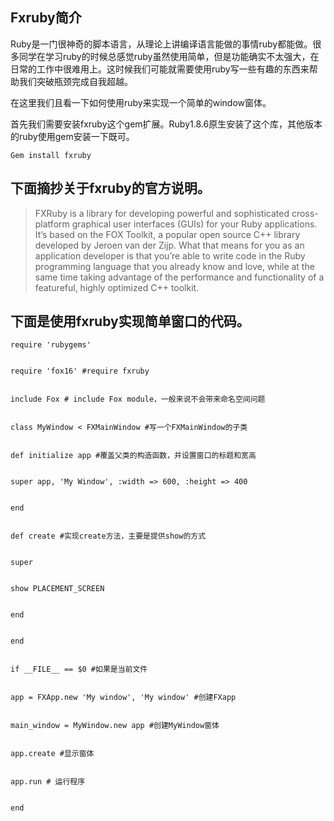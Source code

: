 Fxruby简介
----------

Ruby是一门很神奇的脚本语言，从理论上讲编译语言能做的事情ruby都能做。很多同学在学习ruby的时候总感觉ruby虽然使用简单，但是功能确实不太强大，在日常的工作中很难用上。这时候我们可能就需要使用ruby写一些有趣的东西来帮助我们突破瓶颈完成自我超越。

在这里我们且看一下如何使用ruby来实现一个简单的window窗体。

首先我们需要安装fxruby这个gem扩展。Ruby1.8.6原生安装了这个库，其他版本的ruby使用gem安装一下既可。

	Gem install fxruby

下面摘抄关于fxruby的官方说明。
----------------------------

> FXRuby is a library for developing powerful and sophisticated cross-platform graphical user interfaces (GUIs) for your Ruby applications. It’s based on the FOX Toolkit, a popular open source C++ library developed by Jeroen van der Zijp. What that means for you as an application developer is that you’re able to write code in the Ruby programming language that you already know and love, while at the same time taking advantage of the performance and functionality of a featureful, highly optimized C++ toolkit.

下面是使用fxruby实现简单窗口的代码。
-----------------------------------
	require 'rubygems'

	
	require 'fox16' #require fxruby


	include Fox # include Fox module，一般来说不会带来命名空间问题


	class MyWindow < FXMainWindow #写一个FXMainWindow的子类


	def initialize app #覆盖父类的构造函数，并设置窗口的标题和宽高


	super app, 'My Window', :width => 600, :height => 400


	end


	def create #实现create方法，主要是提供show的方式


	super


	show PLACEMENT_SCREEN


	end


	end


	if __FILE__ == $0 #如果是当前文件


	app = FXApp.new 'My window', 'My window' #创建FXapp


	main_window = MyWindow.new app #创建MyWindow窗体


	app.create #显示窗体


	app.run # 运行程序


	end

